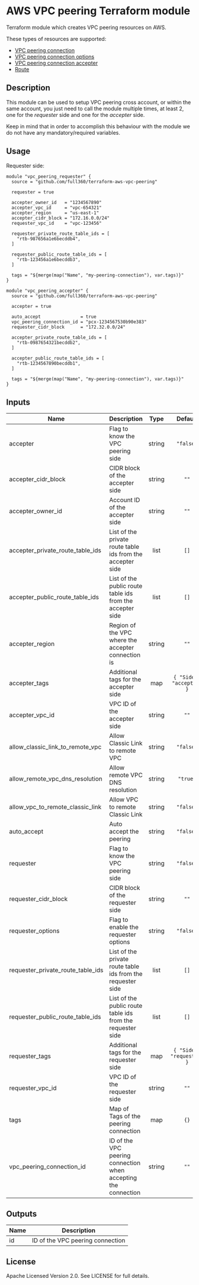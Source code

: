 # AWS VPC peering Terraform module

Terraform module which creates VPC peering resources on AWS.

These types of resources are supported:

- [VPC peering connection][vpc-peering]
- [VPC peering connection options][vpc-peering-options]
- [VPC peering connection accepter][vpc-peering-accepter]
- [Route][aws-route]

## Description

This module can be used to setup VPC peering cross account, or within the same
account, you just need to call the module multiple times, at least 2, one for
the _requester_ side and one for the _accepter_ side.

Keep in mind that in order to accomplish this behaviour with the module we do
not have any mandatory/required variables.

## Usage

Requester side:

    module "vpc_peering_requester" {
      source = "github.com/full360/terraform-aws-vpc-peering"

      requester = true

      accepter_owner_id   = "1234567890"
      accepter_vpc_id     = "vpc-654321"
      accepter_region     = "us-east-1"
      accepter_cidr_block = "172.16.0.0/24"
      requester_vpc_id    = "vpc-123456"

      requester_private_route_table_ids = [
        "rtb-987656a1e6becddb4",
      ]

      requester_public_route_table_ids = [
        "rtb-123456a1e6becddb3",
      ]

      tags = "${merge(map("Name", "my-peering-connection"), var.tags)}"
    }

    module "vpc_peering_accepter" {
      source = "github.com/full360/terraform-aws-vpc-peering"

      accepter = true

      auto_accept               = true
      vpc_peering_connection_id = "pcx-1234567530b90e383"
      requester_cidr_block      = "172.32.0.0/24"

      accepter_private_route_table_ids = [
        "rtb-0987654321becddb2",
      ]

      accepter_public_route_table_ids = [
        "rtb-1234567890becddb1",
      ]

      tags = "${merge(map("Name", "my-peering-connection"), var.tags)}"
    }

<!-- BEGINNING OF PRE-COMMIT-TERRAFORM DOCS HOOK -->
## Inputs

| Name | Description | Type | Default | Required |
|------|-------------|:----:|:-----:|:-----:|
| accepter | Flag to know the VPC peering side | string | `"false"` | no |
| accepter\_cidr\_block | CIDR block of the accepter side | string | `""` | no |
| accepter\_owner\_id | Account ID of the accepter side | string | `""` | no |
| accepter\_private\_route\_table\_ids | List of the private route table ids from the accepter side | list | `[]` | no |
| accepter\_public\_route\_table\_ids | List of the public route table ids from the accepter side | list | `[]` | no |
| accepter\_region | Region of the VPC where the accepter connection is | string | `""` | no |
| accepter\_tags | Additional tags for the accepter side | map | `{ "Side": "accepter" }` | no |
| accepter\_vpc\_id | VPC ID of the accepter side | string | `""` | no |
| allow\_classic\_link\_to\_remote\_vpc | Allow Classic Link to remote VPC | string | `"false"` | no |
| allow\_remote\_vpc\_dns\_resolution | Allow remote VPC DNS resolution | string | `"true"` | no |
| allow\_vpc\_to\_remote\_classic\_link | Allow VPC to remote Classic Link | string | `"false"` | no |
| auto\_accept | Auto accept the peering | string | `"false"` | no |
| requester | Flag to know the VPC peering side | string | `"false"` | no |
| requester\_cidr\_block | CIDR block of the requester side | string | `""` | no |
| requester\_options | Flag to enable the requester options | string | `"false"` | no |
| requester\_private\_route\_table\_ids | List of the private route table ids from the requester side | list | `[]` | no |
| requester\_public\_route\_table\_ids | List of the public route table ids from the requester side | list | `[]` | no |
| requester\_tags | Additional tags for the requester side | map | `{ "Side": "requester" }` | no |
| requester\_vpc\_id | VPC ID of the requester side | string | `""` | no |
| tags | Map of Tags of the peering connection | map | `{}` | no |
| vpc\_peering\_connection\_id | ID of the VPC peering connection when accepting the connection | string | `""` | no |

## Outputs

| Name | Description |
|------|-------------|
| id | ID of the VPC peering connection |

<!-- END OF PRE-COMMIT-TERRAFORM DOCS HOOK -->

## License

Apache Licensed Version 2.0. See LICENSE for full details.

[vpc-peering]: https://www.terraform.io/docs/providers/aws/r/vpc_peering.html
[vpc-peering-options]: https://www.terraform.io/docs/providers/aws/r/vpc_peering_options.html
[vpc-peering-accepter]: https://www.terraform.io/docs/providers/aws/r/vpc_peering_accepter.html
[aws-route]: https://www.terraform.io/docs/providers/aws/r/route.html
